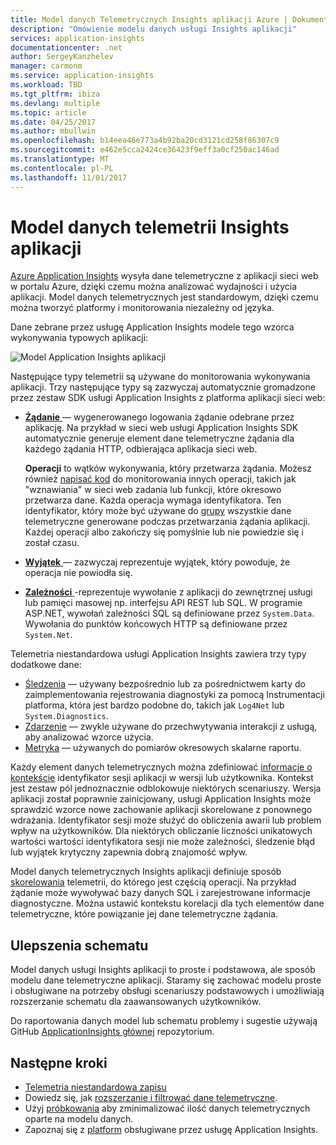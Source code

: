 ```yaml
---
title: Model danych Telemetrycznych Insights aplikacji Azure | Dokumentacja firmy Microsoft
description: "Omówienie modelu danych usługi Insights aplikacji"
services: application-insights
documentationcenter: .net
author: SergeyKanzhelev
manager: carmonm
ms.service: application-insights
ms.workload: TBD
ms.tgt_pltfrm: ibiza
ms.devlang: multiple
ms.topic: article
ms.date: 04/25/2017
ms.author: mbullwin
ms.openlocfilehash: b14eea46e773a4b92ba20cd3121cd258f86307c9
ms.sourcegitcommit: e462e5cca2424ce36423f9eff3a0cf250ac146ad
ms.translationtype: MT
ms.contentlocale: pl-PL
ms.lasthandoff: 11/01/2017
---
```

# <a name="application-insights-telemetry-data-model"></a>Model danych telemetrii Insights aplikacji

[Azure Application Insights](app-insights-overview.md) wysyła dane telemetryczne z aplikacji sieci web w portalu Azure, dzięki czemu można analizować wydajności i użycia aplikacji. Model danych telemetrycznych jest standardowym, dzięki czemu można tworzyć platformy i monitorowania niezależny od języka. 

Dane zebrane przez usługę Application Insights modele tego wzorca wykonywania typowych aplikacji:

![Model Application Insights aplikacji](./media/application-insights-data-model/application-insights-data-model.png)

Następujące typy telemetrii są używane do monitorowania wykonywania aplikacji. Trzy następujące typy są zazwyczaj automatycznie gromadzone przez zestaw SDK usługi Application Insights z platforma aplikacji sieci web:

* [**Żądanie** ](application-insights-data-model-request-telemetry.md) — wygenerowanego logowania żądanie odebrane przez aplikację. Na przykład w sieci web usługi Application Insights SDK automatycznie generuje element dane telemetryczne żądania dla każdego żądania HTTP, odbierająca aplikacja sieci web. 

    **Operacji** to wątków wykonywania, który przetwarza żądania. Możesz również [napisać kod](app-insights-api-custom-events-metrics.md#trackrequest) do monitorowania innych operacji, takich jak "wznawiania" w sieci web zadania lub funkcji, które okresowo przetwarza dane.  Każda operacja wymaga identyfikatora. Ten identyfikator, który może być używane do [grupy](application-insights-correlation.md) wszystkie dane telemetryczne generowane podczas przetwarzania żądania aplikacji. Każdej operacji albo zakończy się pomyślnie lub nie powiedzie się i został czasu.
* [**Wyjątek** ](application-insights-data-model-exception-telemetry.md) — zazwyczaj reprezentuje wyjątek, który powoduje, że operacja nie powiodła się.
* [**Zależności** ](application-insights-data-model-dependency-telemetry.md) -reprezentuje wywołanie z aplikacji do zewnętrznej usługi lub pamięci masowej np. interfejsu API REST lub SQL. W programie ASP.NET, wywołań zależności SQL są definiowane przez `System.Data`. Wywołania do punktów końcowych HTTP są definiowane przez `System.Net`. 

Telemetria niestandardowa usługi Application Insights zawiera trzy typy dodatkowe dane:

* [Śledzenia](application-insights-data-model-trace-telemetry.md) — używany bezpośrednio lub za pośrednictwem karty do zaimplementowania rejestrowania diagnostyki za pomocą Instrumentacji platforma, która jest bardzo podobne do, takich jak `Log4Net` lub `System.Diagnostics`.
* [Zdarzenie](application-insights-data-model-event-telemetry.md) — zwykle używane do przechwytywania interakcji z usługą, aby analizować wzorce użycia.
* [Metryka](application-insights-data-model-metric-telemetry.md) — używanych do pomiarów okresowych skalarne raportu.

Każdy element danych telemetrycznych można zdefiniować [informacje o kontekście](application-insights-data-model-context.md) identyfikator sesji aplikacji w wersji lub użytkownika. Kontekst jest zestaw pól jednoznacznie odblokowuje niektórych scenariuszy. Wersja aplikacji został poprawnie zainicjowany, usługi Application Insights może sprawdzić wzorce nowe zachowanie aplikacji skorelowane z ponownego wdrażania. Identyfikator sesji może służyć do obliczenia awarii lub problem wpływ na użytkowników. Dla niektórych obliczanie liczności unikatowych wartości wartości identyfikatora sesji nie może zależności, śledzenie błąd lub wyjątek krytyczny zapewnia dobrą znajomość wpływ.

Model danych telemetrycznych Insights aplikacji definiuje sposób [skorelowania](application-insights-correlation.md) telemetrii, do którego jest częścią operacji. Na przykład żądanie może wywoływać bazy danych SQL i zarejestrowane informacje diagnostyczne. Można ustawić kontekstu korelacji dla tych elementów dane telemetryczne, które powiązanie jej dane telemetryczne żądania.

## <a name="schema-improvements"></a>Ulepszenia schematu

Model danych usługi Insights aplikacji to proste i podstawowa, ale sposób modelu dane telemetryczne aplikacji. Staramy się zachować modelu proste i obsługiwane na potrzeby obsługi scenariuszy podstawowych i umożliwiają rozszerzanie schematu dla zaawansowanych użytkowników.

Do raportowania danych model lub schematu problemy i sugestie używają GitHub [ApplicationInsights głównej](https://github.com/Microsoft/ApplicationInsights-Home/labels/schema) repozytorium.

## <a name="next-steps"></a>Następne kroki

- [Telemetria niestandardowa zapisu](app-insights-api-custom-events-metrics.md)
- Dowiedz się, jak [rozszerzanie i filtrować dane telemetryczne](app-insights-api-filtering-sampling.md).
- Użyj [próbkowania](app-insights-sampling.md) aby zminimalizować ilość danych telemetrycznych oparte na modelu danych.
- Zapoznaj się z [platform](app-insights-platforms.md) obsługiwane przez usługę Application Insights.
